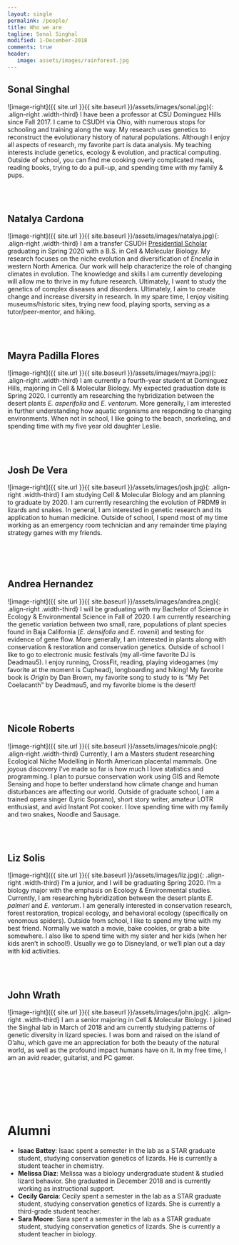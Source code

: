 ```yaml
---
layout: single
permalink: /people/
title: Who we are
tagline: Sonal Singhal
modified: 1-December-2018
comments: true
header:
   image: assets/images/rainforest.jpg
---
```


## Sonal Singhal
![image-right]({{ site.url }}{{ site.baseurl }}/assets/images/sonal.jpg){: .align-right .width-third} I have been a professor at CSU Dominguez Hills since Fall 2017. I came to CSUDH via Ohio, with numerous stops for schooling and training along the way. My research uses genetics to reconstruct the evolutionary history of natural populations. Although I enjoy all aspects of research, my favorite part is data analysis. My teaching interests include genetics, ecology & evolution, and practical computing. Outside of school, you can find me cooking overly complicated meals, reading books, trying to do a pull-up, and spending time with my family & pups.

<br><br>

## Natalya Cardona
![image-right]({{ site.url }}{{ site.baseurl }}/assets/images/natalya.jpg){: .align-right .width-third} I am a transfer CSUDH [Presidential Scholar](https://www.csudh.edu/president/presidential-scholars/) graduating in Spring 2020 with a B.S. in Cell & Molecular Biology. My research focuses on the niche evolution and diversification of _Encelia_ in western North America. Our work will help characterize the role of changing climates in evolution. The knowledge and skills I am currently developing will allow me to thrive in my future research. Ultimately, I want to study the genetics of complex diseases and disorders. Ultimately, I aim to create change and increase diversity in research. In my spare time, I enjoy visiting museums/historic sites, trying new food, playing sports, serving as a tutor/peer-mentor, and hiking.

<br><br>

## Mayra Padilla Flores
![image-right]({{ site.url }}{{ site.baseurl }}/assets/images/mayra.jpg){: .align-right .width-third} I am currently a fourth-year student at Dominguez Hills, majoring in Cell & Molecular Biology. My expected graduation date is Spring 2020. I currently am researching the hybridization between the desert plants _E. asperifolia_ and _E. ventorum_. More generally, I am interested in further understanding how aquatic organisms are responding to changing environments. When not in school, I like going to the beach, snorkeling, and spending time with my five year old daughter Leslie.

<br><br>

## Josh De Vera
![image-right]({{ site.url }}{{ site.baseurl }}/assets/images/josh.jpg){: .align-right .width-third} I am studying Cell & Molecular Biology and am planning to graduate by 2020. I am currently researching the evolution of PRDM9 in lizards and snakes. In general, I am interested in genetic research and its application to human medicine. Outside of school, I spend most of my time working as an emergency room technician and any remainder time playing strategy games with my friends. 

<br><br><br>

## Andrea Hernandez
![image-right]({{ site.url }}{{ site.baseurl }}/assets/images/andrea.png){: .align-right .width-third} I will be graduating with my Bachelor of Science in Ecology & Environmental Science in Fall of 2020. I am currently researching the genetic variation between two small, rare, populations of plant species found in Baja California (_E. densifolia_ and _E. ravenii_) and testing for evidence of gene flow. More generally, I am interested in plants along with conservation & restoration and conservation genetics. Outside of school I like to go to electronic music festivals (my all-time favorite DJ is Deadmau5). I enjoy running, CrossFit, reading, playing videogames (my favorite at the moment is Cuphead), longboarding and hiking! My favorite book is _Origin_ by Dan Brown, my favorite song to study to is "My Pet Coelacanth" by Deadmau5, and my favorite biome is the desert! 

<br><br>

## Nicole Roberts
![image-right]({{ site.url }}{{ site.baseurl }}/assets/images/nicole.png){: .align-right .width-third} Currently, I am a Masters student researching Ecological Niche Modelling in North American placental mammals. One joyous discovery I've made so far is how much I love statistics and programming. I plan to pursue conservation work using GIS and Remote Sensing and hope to better understand how climate change and human disturbances are affecting our world. Outside of graduate school, I am a trained opera singer (Lyric Soprano), short story writer, amateur LOTR enthusiast, and avid Instant Pot cooker. I love spending time with my family and two snakes, Noodle and Sausage.

<br><br>

## Liz Solis
![image-right]({{ site.url }}{{ site.baseurl }}/assets/images/liz.jpg){: .align-right .width-third} I’m a junior, and I will be graduating Spring 2020. I’m a biology major with the emphasis on Ecology & Environmental studies. Currently, I am researching hybridization between the desert plants _E. palmeri_ and _E. ventorum_. I am generally interested in conservation research, forest restoration, tropical ecology, and behavioral ecology (specifically on venomous spiders). Outside from school, I like to spend my time with my best friend. Normally we watch a movie, bake cookies, or grab a bite somewhere. I also like to spend time with my sister and her kids (when her kids aren’t in school!). Usually we go to Disneyland, or we’ll plan out a day with kid activities.

<br><br>

## John Wrath
![image-right]({{ site.url }}{{ site.baseurl }}/assets/images/john.jpg){: .align-right .width-third} I am a senior majoring in Cell & Molecular Biology.  I joined the Singhal lab in March of 2018 and am currently studying patterns of genetic diversity in lizard species.  I was born and raised on the island of O’ahu, which gave me an appreciation for both the beauty of the natural world, as well as the profound impact humans have on it.  In my free time, I am an avid reader, guitarist, and PC gamer.

<br><br><br><br><br>

# Alumni
- **Isaac Battey**: Isaac spent a semester in the lab as a STAR graduate student, studying conservation genetics of lizards. He is currently a student teacher in chemistry.
- **Melissa Diaz**: Melissa was a biology undergraduate student & studied lizard behavior. She graduated in December 2018 and is currently working as instructional support.
- **Cecily Garcia**: Cecily spent a semester in the lab as a STAR graduate student, studying conservation genetics of lizards. She is currently a third-grade student teacher.
- **Sara Moore**: Sara spent a semester in the lab as a STAR graduate student, studying conservation genetics of lizards. She is currently a student teacher in biology.